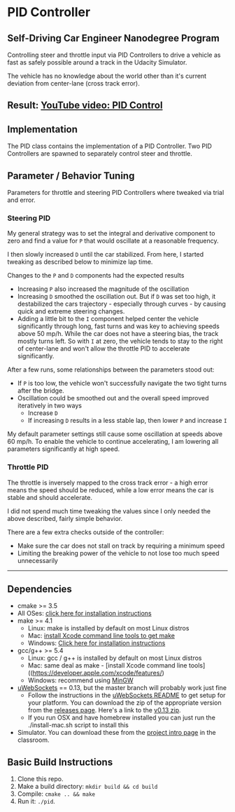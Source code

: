 # PID Controller
## Self-Driving Car Engineer Nanodegree Program

Controlling steer and throttle input via PID Controllers to drive a vehicle as fast as safely possible around a track in the Udacity Simulator.  

The vehicle has no knowledge about the world other than it's current deviation from center-lane (cross track error).

## Result: [YouTube video: PID Control](https://youtu.be/IUm-smfyKUc)

## Implementation

The PID class contains the implementation of a PID Controller. Two PID Controllers are spawned to separately control steer and throttle.

## Parameter / Behavior Tuning

Parameters for throttle and steering PID Controllers where tweaked via trial and error.  

### Steering PID

My general strategy was to set the integral and derivative component to zero and find a value for `P` that would oscillate at a reasonable frequency.  

I then slowly increased `D` until the car stabilized. From here, I started tweaking as described below to minimize lap time.

Changes to the `P` and `D` components had the expected results
- Increasing `P` also increased the magnitude of the oscillation
- Increasing `D` smoothed the oscillation out. But if `D` was set too high, it destabilized the cars trajectory - especially through curves - by causing quick and extreme steering changes.
- Adding a little bit to the `I` component helped center the vehicle significantly through long, fast turns and was key to achieving speeds above 50 mp/h. While the car does not have a steering bias, the track mostly turns left. So with `I` at zero, the vehicle tends to stay to the right of center-lane and won't allow the throttle PID to accelerate significantly.

After a few runs, some relationships between the parameters stood out:
- If `P` is too low, the vehicle won't successfully navigate the two tight turns after the bridge.
- Oscillation could be smoothed out and the overall speed improved iteratively in two ways  
    - Increase `D`
    - If increasing `D` results in a less stable lap, then lower `P` and increase `I`

My default parameter settings still cause some oscillation at speeds above 60 mp/h. To enable the vehicle to continue accelerating, I am lowering all parameters significantly at high speed.

### Throttle PID

The throttle is inversely mapped to the cross track error - a high error means the speed should be reduced, while a low error means the car is stable and should accelerate.

I did not spend much time tweaking the values since I only needed the above described, fairly simple behavior.  

There are a few extra checks outside of the controller:
- Make sure the car does not stall on track by requiring a minimum speed
- Limiting the breaking power of the vehicle to not lose too much speed unnecessarily

---

## Dependencies

* cmake >= 3.5
 * All OSes: [click here for installation instructions](https://cmake.org/install/)
* make >= 4.1
  * Linux: make is installed by default on most Linux distros
  * Mac: [install Xcode command line tools to get make](https://developer.apple.com/xcode/features/)
  * Windows: [Click here for installation instructions](http://gnuwin32.sourceforge.net/packages/make.htm)
* gcc/g++ >= 5.4
  * Linux: gcc / g++ is installed by default on most Linux distros
  * Mac: same deal as make - [install Xcode command line tools]((https://developer.apple.com/xcode/features/)
  * Windows: recommend using [MinGW](http://www.mingw.org/)
* [uWebSockets](https://github.com/uWebSockets/uWebSockets) == 0.13, but the master branch will probably work just fine
  * Follow the instructions in the [uWebSockets README](https://github.com/uWebSockets/uWebSockets/blob/master/README.md) to get setup for your platform. You can download the zip of the appropriate version from the [releases page](https://github.com/uWebSockets/uWebSockets/releases). Here's a link to the [v0.13 zip](https://github.com/uWebSockets/uWebSockets/archive/v0.13.0.zip).
  * If you run OSX and have homebrew installed you can just run the ./install-mac.sh script to install this
* Simulator. You can download these from the [project intro page](https://github.com/udacity/CarND-PID-Control-Project/releases) in the classroom.

## Basic Build Instructions

1. Clone this repo.
2. Make a build directory: `mkdir build && cd build`
3. Compile: `cmake .. && make`
4. Run it: `./pid`. 